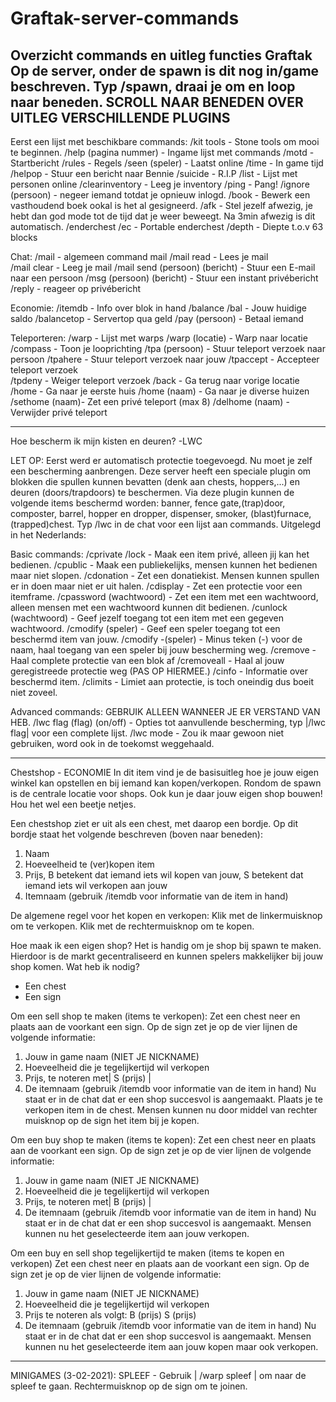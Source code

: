 # Graftak-server-commands

Overzicht commands en uitleg functies Graftak
Op de server, onder de spawn is dit nog in/game beschreven. Typ /spawn, draai je om en loop naar beneden.
SCROLL NAAR BENEDEN OVER UITLEG VERSCHILLENDE PLUGINS
---------------------------------------------------------------------------------------------------------------------------------------------------------------------------------------
Eerst een lijst met beschikbare commands:
/kit tools - Stone tools om mooi te beginnen.
/help (pagina nummer) - Ingame lijst met commands
/motd - Startbericht
/rules - Regels
/seen (speler) - Laatst online 
/time - In game tijd
/helpop - Stuur een bericht naar Bennie
/suicide - R.I.P
/list - Lijst met personen online
/clearinventory - Leeg je inventory
/ping - Pang!
/ignore (persoon) - negeer iemand totdat je opnieuw inlogd.
/book - Bewerk een vasthoudend boek ookal is het al gesigneerd.
/afk - Stel jezelf afwezig, je hebt dan god mode tot de tijd dat je weer beweegt. Na 3min afwezig is dit automatisch.
/enderchest /ec - Portable enderchest
/depth - Diepte t.o.v 63 blocks

Chat:
/mail - algemeen command mail
/mail read - Lees je mail		
/mail clear - Leeg je mail
/mail send (persoon) (bericht) - Stuur een E-mail naar een persoon
/msg (persoon) (bericht) - Stuur een instant privébericht
/reply - reageer op privébericht


Economie:
/itemdb - Info over blok in hand
/balance /bal - Jouw huidige saldo
/balancetop - Servertop qua geld
/pay (persoon) - Betaal iemand

Teleporteren:
/warp - Lijst met warps
/warp (locatie) - Warp naar locatie
/compass - Toon je looprichting
/tpa (persoon) - Stuur teleport verzoek naar persoon
/tpahere - Stuur teleport verzoek naar jouw
/tpaccept - Accepteer teleport verzoek	
/tpdeny - Weiger teleport verzoek
/back - Ga terug naar vorige locatie
/home - Ga naar je eerste huis
/home (naam) - Ga naar je diverse huizen
/sethome (naam)- Zet een privé teleport (max 8)
/delhome (naam) - Verwijder privé teleport	

---------------------------------------------------------------------------------------------------------------------------------------------------------------------------------------

Hoe bescherm ik mijn kisten en deuren? -LWC

LET OP: Eerst werd er automatisch protectie toegevoegd. Nu moet je zelf een bescherming aanbrengen.
Deze server heeft een speciale plugin om blokken die spullen kunnen bevatten (denk aan chests, hoppers,...) en deuren (doors/trapdoors) te beschermen.
Via deze plugin kunnen de volgende items beschermd worden: banner, fence gate,(trap)door, composter, barrel, hopper en dropper, dispenser, smoker, (blast)furnace, (trapped)chest.
Typ /lwc in de chat voor een lijst aan commands.
Uitgelegd in het Nederlands:

Basic commands:
/cprivate /lock - Maak een item privé, alleen jij kan het bedienen.
/cpublic - Maak een publiekelijks, mensen kunnen het bedienen maar niet slopen.
/cdonation - Zet een donatiekist. Mensen kunnen spullen er in doen maar niet er uit halen.
/cdisplay - Zet een protectie voor een itemframe.
/cpassword (wachtwoord) - Zet een item met een wachtwoord, alleen mensen met een wachtwoord kunnen dit bedienen.
/cunlock (wachtwoord) - Geef jezelf toegang tot een item met een gegeven wachtwoord.
/cmodify (speler) - Geef een speler toegang tot een beschermd item van jouw.
/cmodify -(speler) - Minus teken (-) voor de naam, haal toegang van een speler bij jouw bescherming weg.
/cremove -  Haal complete protectie van een blok af
/cremoveall - Haal al jouw geregistreede protectie weg (PAS OP HIERMEE.)
/cinfo - Informatie over beschermd item.
/climits - Limiet aan protectie, is toch oneindig dus boeit niet zoveel.

Advanced commands: GEBRUIK ALLEEN WANNEER JE ER VERSTAND VAN HEB.
/lwc flag (flag) (on/off) - Opties tot aanvullende bescherming, typ |/lwc flag| voor een complete lijst.
/lwc mode - Zou ik maar gewoon niet gebruiken, word ook in de toekomst weggehaald.

---------------------------------------------------------------------------------------------------------------------------------------------------------------------------------------

Chestshop - ECONOMIE
In dit item vind je de basisuitleg hoe je jouw eigen winkel kan opstellen en bij iemand kan kopen/verkopen.
Rondom de spawn is de centrale locatie voor shops. Ook kun je daar jouw eigen shop bouwen! Hou het wel een beetje netjes.

Een chestshop ziet er uit als een chest, met daarop een bordje. Op dit bordje staat het volgende beschreven (boven naar beneden):
1. Naam
2. Hoeveelheid te (ver)kopen item
3. Prijs, B betekent dat iemand iets wil kopen van jouw, S betekent dat iemand iets wil verkopen aan jouw
4. Itemnaam (gebruik /itemdb voor informatie van de item in hand)

De algemene regel voor het kopen en verkopen: 
Klik met de linkermuisknop om te verkopen. Klik met de rechtermuisknop om te kopen.

Hoe maak ik een eigen shop?
Het is handig om je shop bij spawn te maken. Hierdoor is de markt gecentraliseerd en kunnen spelers makkelijker bij jouw shop komen.
Wat heb ik nodig?
- Een chest
- Een sign

Om een sell shop te maken (items te verkopen):
Zet een chest neer en plaats aan de voorkant een sign. Op de sign zet je op de vier lijnen de volgende informatie:
1. Jouw in game naam (NIET JE NICKNAME)
2. Hoeveelheid die je tegelijkertijd wil verkopen
3. Prijs, te noteren met| S (prijs) |
4. De itemnaam (gebruik /itemdb voor informatie van de item in hand)
Nu staat er in de chat dat er een shop succesvol is aangemaakt. Plaats je te verkopen item in de chest. Mensen kunnen nu door middel van rechter muisknop op de sign het item bij je kopen.


Om een buy shop te maken (items te kopen):
Zet een chest neer en plaats aan de voorkant een sign. Op de sign zet je op de vier lijnen de volgende informatie:
1. Jouw in game naam (NIET JE NICKNAME)
2. Hoeveelheid die je tegelijkertijd wil verkopen
3. Prijs, te noteren met| B (prijs) |
4. De itemnaam (gebruik /itemdb voor informatie van de item in hand)
Nu staat er in de chat dat er een shop succesvol is aangemaakt. Mensen kunnen nu het geselecteerde item aan jouw verkopen.

Om een buy en sell shop tegelijkertijd te maken (items te kopen en verkopen)
Zet een chest neer en plaats aan de voorkant een sign. Op de sign zet je op de vier lijnen de volgende informatie:
1. Jouw in game naam (NIET JE NICKNAME)
2. Hoeveelheid die je tegelijkertijd wil verkopen
3. Prijs te noteren als volgt: B (prijs) S (prijs)
4. De itemnaam (gebruik /itemdb voor informatie van de item in hand)
Nu staat er in de chat dat er een shop succesvol is aangemaakt. Mensen kunnen nu het geselecteerde item aan jouw kopen maar ook verkopen.

---------------------------------------------------------------------------------------------------------------------------------------------------------------------------------------

MINIGAMES (3-02-2021):
SPLEEF - Gebruik | /warp spleef | om naar de spleef te gaan. Rechtermuisknop op de sign om te joinen.
